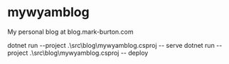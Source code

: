 # mywyamblog
My personal blog at blog.mark-burton.com

dotnet run --project .\src\blog\mywyamblog.csproj -- serve
dotnet run --project .\src\blog\mywyamblog.csproj -- deploy